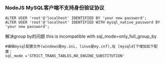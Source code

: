 

### NodeJS MySQL客户端不支持身份验证协议

```mysql
ALTER USER 'root'@'localhost' IDENTIFIED BY 'your new password'; 
ALTER USER 'root'@'localhost' IDENTIFIED WITH mysql_native_password BY 'your new password';
```

解决group by的问题 this is incompatible with sql_mode=only_full_group_by

```mysql
#编辑mysql配置文件(windows是my.ini, linux是my.cnf),在 [mysqld]下增加如下配置：
sql_mode ='STRICT_TRANS_TABLES,NO_ENGINE_SUBSTITUTION'
```

